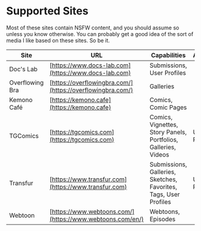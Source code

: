 # Supported Sites

Most of these sites contain NSFW content, and you should assume so unless you know otherwise. You can probably get a good idea of the sort of media I like based on these sites. So be it.

| Site | URL | Capabilities | Authentication |
| --- | --- | --- | --- |
| Doc's Lab | [https://www.docs-lab.com](https://www.docs-lab.com) | Submissions, User Profiles | |
| Overflowing Bra | [https://overflowingbra.com/](https://overflowingbra.com/) | Galleries | |
| Kemono Café | [https://kemono.cafe](https://kemono.cafe) | Comics, Comic Pages | |
| TGComics | [https://tgcomics.com](https://tgcomics.com) | Comics, Vignettes, Story Panels, Portfolios, Galleries, Videos | Username & Password |
| Transfur | [https://www.transfur.com](https://www.transfur.com) | Submissions, Galleries, Sketches, Favorites, Tags, User Profiles | Username & Password |
| Webtoon | [https://www.webtoons.com/](https://www.webtoons.com/en/) | Webtoons, Episodes | |
